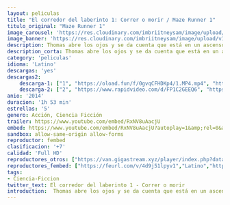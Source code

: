 ```yaml
---
layout: peliculas
title: "El corredor del laberinto 1: Correr o morir / Maze Runner 1"
titulo_original: "Maze Runner 1"
image_carousel: 'https://res.cloudinary.com/imbriitneysam/image/upload/v1544232254/laberinto1-poster-min.jpg'
image_banner: 'https://res.cloudinary.com/imbriitneysam/image/upload/v1544232255/laberinto1-banner-min.jpg'
description: Thomas abre los ojos y se da cuenta que está en un ascensor. Lo extraño es que no recuerda nada, ni dónde está, ni quién es. Lo único que aún permanece intacto en su memoria es su nombre, y ya es mucho. Antes de que le dé tiempo a cuestionarse algo sobre sí mismo las puertas se abrirán y aparecerá ante él un extraño mundo. Todo lo que ve son chicos de su edad que tienen su mismo estado de amnesia. Una aventura fantástica que pronto destapará la dura realidad bajo ese velo de incertidumbre, todos ellos están atrapados en un laberinto.
description_corta: Thomas abre los ojos y se da cuenta que está en un ascensor. Lo extraño es que no recuerda nada, ni dónde está, ni quién es. Lo único que aún permanece intacto en su memoria es su nombre, y ya es mucho. Antes de que le dé tiempo a...
category: 'peliculas'
idioma: 'Latino'
descargas: 'yes'
descargas2:
    descarga-1: ["1", "https://oload.fun/f/0gvqCFHDKp4/1.MP4.mp4", "https://www.google.com/s2/favicons?domain=openload.co","OpenLoad","https://res.cloudinary.com/imbriitneysam/image/upload/v1541473684/mexico.png", "Latino", "Full HD"]
    descarga-2: ["2", "https://www.rapidvideo.com/d/FP1C2GEEQ6", "https://www.google.com/s2/favicons?domain=www.rapidvideo.com","RapidVideo","https://res.cloudinary.com/imbriitneysam/image/upload/v1541473684/mexico.png", "Latino", "Full HD"]
anio: '2014'
duracion: '1h 53 min'
estrellas: '5'
genero: Acción, Ciencia Ficción
trailer: https://www.youtube.com/embed/RxNV8uAacjU
embed: https://www.youtube.com/embed/RxNV8uAacjU?autoplay=1&amp;rel=0&amp;hd=1&border=0&wmode=opaque&enablejsapi=1&modestbranding=1&controls=1&showinfo=0
sandbox: allow-same-origin allow-forms
reproductor: fembed
clasificacion: '+7'
calidad: 'Full HD'
reproductores_otros: ["https://van.gigastream.xyz/player/index.php?data=14bfa6bb14875e45bba028a21ed38046","Latino","https://streampelis.info/public/dist/index.html?id=718dbbf7a5c191437f4986ead1682570","Latino","https://gdriveplayer.me/embed2.php?link=3iNKSjBFEdzDKwiKc7RswQ8XDQvbKvbFXbafJItsFPU87g9JDEWltXQRE03itYKID7lkn0d3MKg16wIfrW%252BE6DoN0ik1xi4ekSCsJwgbcQ7aYwxzmLVxGI34qusvfNlItu7pv8c%252FJje5EIhLsaiHJenU0ftsgLAcYBWX9To0ZJi1jlwHHcszHccwZK2JkavFFa0m%252FLJuSoflk9gYcrzU6x","Latino","https://gdriveplayer.me/embed2.php?link=4%2Bay1q2rzQLezctssX9grAxEngluHfptXB%2BV00a7KiwodW8vf6xTi9Iplhnl5JfRrhxzjVARpClMOCizlBLzIIvKJ38x2Dx%2BLWWiKwIJwe0i1fsN0vO39TuL4rDd%2FrbElTdh%2FVFOEcQp4yDGTj6GT7BloLlRpVGxbkjbo0huLFHyrTzw%2BeWZiYX%2BHX2%2FZAuXENHBWhj5vKGN2PLX3q5GJl","Latino","https://movcloud.net/embed/ch-uWdy_cQT0","Latino","https://mstream.press/fofl0twh0y92","Latino","https://mstream.press/bt7yqr1cpc2r","Latino"]
reproductores_fembed: ["https://feurl.com/v/4d9j51lpyv1","Latino","https://feurl.com/v/1xvqq78w5xv","Latino"]
tags:
- Ciencia-Ficcion
twitter_text: El corredor del laberinto 1 - Correr o morir
introduction:  Thomas abre los ojos y se da cuenta que está en un ascensor. Lo extraño es que no recuerda nada, ni dónde está, ni quién es. Lo único que aún permanece intacto en su memoria es su nombre, y ya es mucho. Antes de que le dé tiempo a...
---
```












